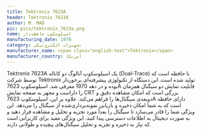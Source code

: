 ```yaml
---
title: Tektronix 7623A
header: Tektronix 7623A
author: M. MAD
pic: pics/tektronix_7623a.png
name: اسیلوسکوپ حافظه‌دار
manufacturing_date: 1970
category: تجهیزات الکترونیکی
manufacturer_name: <span class="english-text">Tektronix</span>
manufacturer_country: آمریکا
---
```

<p>
<span class="english-text">Tektronix 7623A</span>
یک اسیلوسکوپ آنالوگ دو کاناله
<span class="english-text">(Dual-Trace)</span>
با حافظه است که توسط شرکت
<span class="english-text">Tektronix</span>
تولید شده است. این دستگاه از تکنولوژی پیشرفته‌ای برخوردار بوده و در دهه 1970
معرفی شد. اسیلوسکوپ
<span class="english-text">7623A</span>
قابلیت نمایش دو سیگنال همزمان را داراست و مجهز به صفحه نمایش
<span class="english-text">CRT</span>
بزرگی است که امکان مشاهده دقیق و دوبعدی سیگنال‌ها را فراهم می‌کند. علاوه بر
این، اسیلوسکوپ
<span class="english-text">7623A</span>
دارای حافظه است که به شما امکان ذخیره و بازیابی نمونه‌برداری‌شده از سیگنال را
می‌دهد. این ویژگی شما را قادر می‌سازد تا سیگنال را بعداً مورد تجزیه و تحلیل و
مشاهده قرار دهید و به صورت دیجیتال به اطلاعات دسترسی پیدا کنید. این ویژگی مفید
برای کاربرانی است که نیاز به ذخیره و تجزیه و تحلیل سیگنال‌های پیچیده و طولانی
دارند.
</p>
